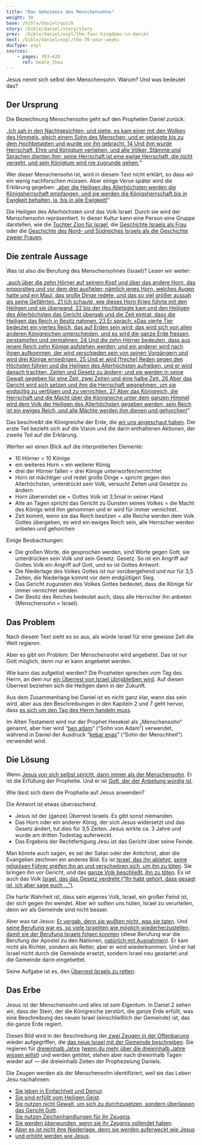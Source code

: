 ```yaml
---
title: "Das Geheimnis des Menschensohns"
weight: 30
base: /bible/daniel/quick
story: /bible/daniel/story/story
prev:  /bible/daniel/expl/the-four-kingdoms-in-daniel
next: /bible/daniel/expl/the-70-year-weeks
docType: expl
sources:
    - pages: 393–428
      ref: beale_theo
---
```


Jesus nennt sich selbst den Menschensohn. Warum? Und was bedeutet das?

## Der Ursprung

<a name="e218"></a>
Die Bezeichnung Menschensohn geht auf den Propheten Daniel zurück:

„[Ich sah in den Nachtgesichten, und siehe, es kam einer mit den Wolken des Himmels, gleich einem Sohn des Menschen; und er gelangte bis zu dem Hochbetagten und wurde vor ihn gebracht. 14 Und ihm wurde Herrschaft, Ehre und Königtum verliehen, und alle Völker, Stämme und Sprachen dienten ihm; seine Herrschaft ist eine ewige Herrschaft, die nicht vergeht, und sein Königtum wird nie zugrunde gehen.](https://www.bibleserver.com/SLT/Daniel7%2C13-14)“

Wer dieser Menschensohn ist, wird in diesem Text nicht erklärt, so dass wir ein wenig nachforschen müssen. Aber einige Verse später wird die Erklärung gegeben: „[aber die Heiligen des Allerhöchsten werden die Königsherrschaft empfangen, und sie werden die Königsherrschaft bis in Ewigkeit behalten, ja, bis in alle Ewigkeit!](https://www.bibleserver.com/SLT/Daniel7%2C18)“

Die Heiligen des Allerhöchsten sind das Volk Israel. Durch sie wird der Menschensohn repräsentiert. In dieser Kultur kann eine Person eine Gruppe darstellen, wie die [Tochter Zion für Israel](https://www.bibleserver.com/SLT/Jesaja1%2C8), die [Geschichte Israels als Frau](https://www.bibleserver.com/SLT/Hesekiel16) oder die [Geschichte des Nord- und Südreiches Israels als die Geschichte zweier Frauen](https://www.bibleserver.com/SLT/Hesekiel23).

## Die zentrale Aussage

<a name="43a9"></a>
Was ist also die Berufung des Menschensohnes (Israel)? Lesen wir weiter:

„[auch über die zehn Hörner auf seinem Kopf und über das andere Horn, das emporstieg und vor dem drei ausfielen; nämlich jenes Horn, welches Augen hatte und ein Maul, das große Dinge redete, und das so viel größer aussah als seine Gefährten. 21 Ich schaute, wie dieses Horn Krieg führte mit den Heiligen und sie überwand, 22 bis der Hochbetagte kam und den Heiligen des Allerhöchsten das Gericht übergab und die Zeit eintrat, dass die Heiligen das Reich in Besitz nahmen. 23 Er sprach: »Das vierte Tier bedeutet ein viertes Reich, das auf Erden sein wird; das wird sich von allen anderen Königreichen unterscheiden, und es wird die ganze Erde fressen, zerstampfen und zermalmen. 24 Und die zehn Hörner bedeuten, dass aus jenem Reich zehn Könige aufstehen werden; und ein anderer wird nach ihnen aufkommen, der wird verschieden sein von seinen Vorgängern und wird drei Könige erniedrigen. 25 Und er wird [freche] Reden gegen den Höchsten führen und die Heiligen des Allerhöchsten aufreiben, und er wird danach trachten, Zeiten und Gesetz zu ändern; und sie werden in seine Gewalt gegeben für eine Zeit, zwei Zeiten und eine halbe Zeit. 26 Aber das Gericht wird sich setzen und ihm die Herrschaft wegnehmen, um sie endgültig zu vertilgen und zu vernichten. 27 Aber das Königreich, die Herrschaft und die Macht über die Königreiche unter dem ganzen Himmel wird dem Volk der Heiligen des Allerhöchsten gegeben werden; sein Reich ist ein ewiges Reich, und alle Mächte werden ihm dienen und gehorchen!](https://www.bibleserver.com/SLT/Daniel7%2C20-27)“

Das beschreibt die Königreiche der Erde, die [wir uns angeschaut haben](/bible/daniel/expl/the-four-kingdoms-in-daniel). Der erste Teil bezieht sich auf die Vision und die darin enthaltenen Aktionen, der zweite Teil auf die Erklärung.

Werfen wir einen Blick auf die interpretierten Elemente:

- 10 Hörner = 10 Könige
- ein weiteres Horn = ein weiterer König
- drei der Hörner fallen = drei Könige unterworfen/vernichtet
- Horn ist mächtiger und redet große Dinge = spricht gegen den Allerhöchsten, unterdrückt sein Volk, versucht Zeiten und Gesetze zu ändern
- Horn überwindet sie = Gottes Volk ist 3,5mal in seiner Hand
- Alte an Tagen spricht das Gericht zu Gunsten seines Volkes = die Macht des Königs wird ihm genommen und er wird für immer vernichtet.
- Zeit kommt, wenn sie das Reich besitzen = alle Reiche werden dem Volk Gottes übergeben, es wird ein ewiges Reich sein, alle Herrscher werden anbeten und gehorchen

Einige Beobachtungen:

- Die großen Worte, die gesprochen werden, sind Worte gegen Gott, sie unterdrücken sein Volk und sein Gesetz. Gesetz. So ist ein Angriff auf Gottes Volk ein Angriff auf Gott, und so ist Gottes Antwort.
- Die Niederlage des Volkes Gottes ist nur vorübergehend und nur für 3,5 Zeiten, die Niederlage kommt vor dem endgültigen Sieg.
- Das Gericht zugunsten des Volkes Gottes bedeutet, dass die Könige für immer vernichtet werden.
- Der Besitz des Reiches bedeutet auch, dass alle Herrscher ihn anbeten (Menschensohn = Israel).

## Das Problem

<a name="8682"></a>
Nach diesem Text sieht es so aus, als würde Israel für eine gewisse Zeit die Welt regieren.

Aber es gibt ein Problem: Der Menschensohn wird angebetet. Das ist nur Gott möglich, denn nur er kann angebetet werden.

Wie kann das aufgelöst werden? Die Propheten sprechen vom Tag des Herrn, an dem nur [ein Überrest von Israel übrigbleiben wird](/background/israel/expl/the-remnant-of-israel). Auf diesen Überrest beziehen sich die Heiligen dann in der Zukunft.

Aus dem Zusammenhang bei Daniel ist es nicht ganz klar, wann das sein wird, aber aus den Beschreibungen in den Kapiteln 2 und 7 geht hervor, dass [es sich um den Tag des Herrn handeln muss](/background/israel/expl/the-day-of-the-lord).

Im Alten Testament wird nur der Prophet Hesekiel als „Menschensohn“ genannt, aber hier wird “[ben adam](https://biblehub.com/interlinear/ezekiel/2-1.htm)” (“Sohn von Adam”) verwendet, während in Daniel der Ausdruck “[kebar enas](https://biblehub.com/interlinear/daniel/7-13.htm)” (“Sohn der Menschheit”) verwendet wird.

## Die Lösung

<a name="bcd4"></a>
Wenn [Jesus von sich selbst spricht, dann immer als der Menschensohn](https://www.bibleserver.com/search/SLT/%22Sohn%20des%20Menschen%22). Er ist die Erfüllung der Prophetie. Und er ist [Gott, der der Anbetung würdig ist](https://www.bibleserver.com/SLT/Offenbarung5%2C6-14).

Wie lässt sich dann die Prophetie auf Jesus anwenden?

Die Antwort ist etwas überraschend.

- Jesus ist der (ganze) Überrest Israels. Es gibt sonst niemanden.
- Das Horn oder ein anderer König, der sich Jesus widersetzt und das Gesetz ändert, tut dies für 3,5 Zeiten. Jesus wirkte ca. 3 Jahre und wurde am dritten Todestag auferweckt.
- Das Ergebnis der Rechtfertigung Jesu ist das Gericht über seine Feinde.

Man könnte auch sagen, es sei der Satan oder der Antichrist, aber die Evangelien zeichnen ein anderes Bild. Es ist [Israel, das ihn ablehnt](https://www.bibleserver.com/SLT/Johannes1%2C11-14), [seine religiösen Führer greifen ihn an und verschwören sich, um ihn zu töten](https://www.bibleserver.com/SLT/Johannes11%2C45-54). Sie bringen ihn vor Gericht, und das [ganze Volk beschließt, ihn zu töten](https://www.bibleserver.com/SLT/Johannes19%2C1-15). Es ist auch das Volk [Israel, das das Gesetz verdreht (“Ihr habt gehört, dass gesagt ist, ich aber sage euch …”)](https://www.bibleserver.com/SLT/Matth%C3%A4us5%2C17-48).

Die harte Wahrheit ist, dass sein eigenes Volk, Israel, ein großer Feind ist, der sich gegen ihn wendet. Aber wir sollten uns hüten, Israel zu verurteilen, denn wir als Gemeinde sind nicht besser.

Aber was tat Jesus: [Er vergab, denn sie wußten nicht, was sie taten](https://www.bibleserver.com/SLT/Lukas23%2C34). Und [seine Berufung war es, so viele Israeliten wie möglich wiederherzustellen, damit sie der Berufung Israels folgen konnten](https://www.bibleserver.com/SLT/Matth%C3%A4us15%2C24) (diese Berufung war die Berufung der Apostel zu den Nationen, [natürlich mit Ausnahmen](https://www.bibleserver.com/SLT/Matth%C3%A4us8%2C5-13)). Er kam nicht als Richter, sondern als Retter, aber er wird wiederkommen. Und er hat Israel nicht durch die Gemeinde ersetzt, sondern Israel neu gestartet und die Gemeinde darin eingebettet.

Seine Aufgabe ist es, den [Überrest Israels zu retten](/background/israel/expl/the-remnant-of-israel).

## Das Erbe

<a name="0c4b"></a>
Jesus ist der Menschensohn und alles ist sein Eigentum. In Daniel 2 sehen wir, dass der Stein, der die Königreiche zerstört, die ganze Erde erfüllt, was eine Beschreibung des neuen Israel (einschließlich der Gemeinde) ist, das die ganze Erde regiert.

Dieses Bild wird in der Beschreibung der[ zwei Zeugen in der Offenbarung ](https://www.bibleserver.com/SLT/Offenbarung11%2C3-14)wieder aufgegriffen, die [das neue Israel mit der Gemeinde beschreiben](/content/witnesses/expl/the-two-witnesses). Sie regieren für [dreieinhalb Jahre](https://www.bibleserver.com/SLT/Offenbarung11%2C3) ([wenn du mehr über die dreieinhalb Jahre wissen willst](/bible/daniel/expl/the-secret-of-the-3-5-years)) und werden getötet, stehen aber nach dreieinhalb Tagen wieder auf — die dreieinhalb Zeiten der Prophezeiung Daniels.

Die Zeugen werden als der Menschensohn identifiziert, weil sie das Leben Jesu nachahmen:

- [Sie leben in Einfachheit und Demut](https://www.bibleserver.com/SLT/Offenbarung11%2C3).
- [Sie sind erfüllt vom Heiligen Geist](https://www.bibleserver.com/SLT/Offenbarung11%2C4).
- [Sie nutzen nicht Gewalt, um sich zu durchzusetzen, sondern überlassen das Gericht Gott](https://www.bibleserver.com/SLT/Offenbarung11%2C5).
- [Sie nutzen Zeichenhandlungen für ihr Zeugnis](https://www.bibleserver.com/SLT/Offenbarung11%2C6).
- [Sie werden überwunden, wenn sie ihr Zeugnis vollendet haben](https://www.bibleserver.com/SLT/Offenbarung11%2C7).
- [Aber es ist nicht ihre Niederlage, denn sie werden auferweckt wie Jesus](https://www.bibleserver.com/SLT/Offenbarung11%2C8-11)
- [und erhöht werden wie Jesus](https://www.bibleserver.com/SLT/Offenbarung11%2C12).

